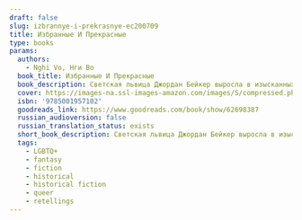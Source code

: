 ```yaml
---
draft: false
slug: izbrannye-i-prekrasnye-ec200709
title: Избранные И Прекрасные
type: books
params:
  authors:
    - Nghi Vo, Нги Во
  book_title: Избранные И Прекрасные
  book_description: Светская львица Джордан Бейкер выросла в изысканных кругах американского общества 1920-х годов - у нее есть деньги, популярность среди спортсменов-гольфистов и приглашения на большинство самых эксклюзивных вечеринок Века джаза.А еще она азиатка, приемная дочь богатых американцев, к которой относятся скорее как к экзотической достопримечательности, в то время как самые важные двери остаются для нее закрытыми.Но мир полон чудес, и Джордан обязательно окажется там, куда зовет ее сердце… Ей просто нужно кое-чему научиться.
  cover: https://images-na.ssl-images-amazon.com/images/S/compressed.photo.goodreads.com/books/1663968492i/62698387.jpg
  isbn: '9785001957102'
  goodreads_link: https://www.goodreads.com/book/show/62698387
  russian_audioversion: false
  russian_translation_status: exists
  short_book_description: Светская львица Джордан Бейкер выросла в изысканных кругах американского общества 1920-х годов - у нее есть деньги, популярность среди спортсменов-гольфистов и приглашения на большинство самых...
  tags:
    - LGBTQ+
    - fantasy
    - fiction
    - historical
    - historical fiction
    - queer
    - retellings
---
```

